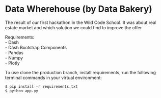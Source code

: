 # Data Wherehouse (by Data Bakery)

The result of our first hackathon in the Wild Code School.
It was about real estate market and which solution we could find 
to improve the offer<br/>

Requirements:   
    - Dash   
    - Dash Bootstrap Components   
    - Pandas   
    - Numpy   
    - Plotly   
    
To use clone the production branch, install requirements, run the following terminal commands in your virtual environment:

    $ pip install -r requirements.txt
    $ python app.py
    
